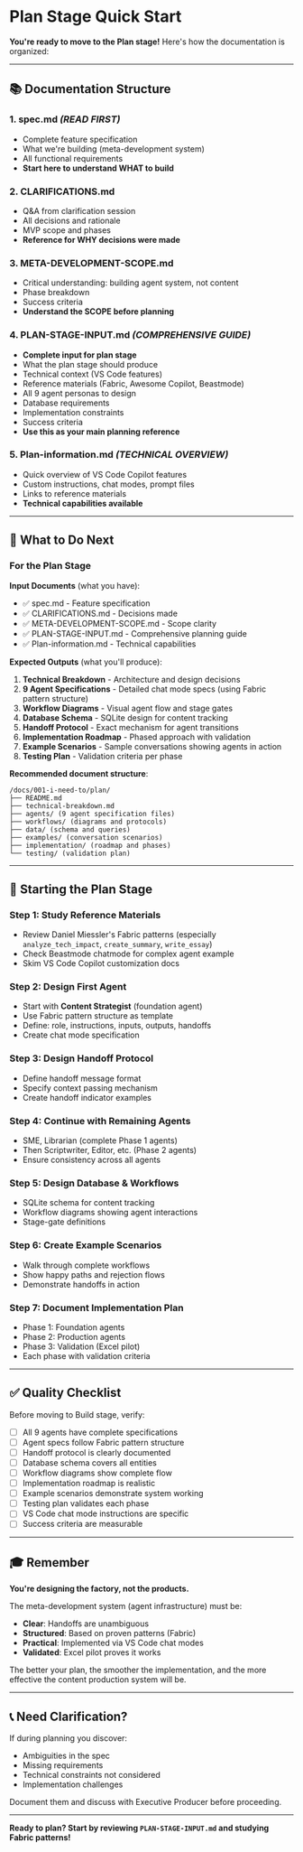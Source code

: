 # Plan Stage Quick Start

**You're ready to move to the Plan stage!** Here's how the documentation is organized:

---

## 📚 Documentation Structure

### 1. **spec.md** *(READ FIRST)*
- Complete feature specification
- What we're building (meta-development system)
- All functional requirements
- **Start here to understand WHAT to build**

### 2. **CLARIFICATIONS.md**
- Q&A from clarification session
- All decisions and rationale
- MVP scope and phases
- **Reference for WHY decisions were made**

### 3. **META-DEVELOPMENT-SCOPE.md**
- Critical understanding: building agent system, not content
- Phase breakdown
- Success criteria
- **Understand the SCOPE before planning**

### 4. **PLAN-STAGE-INPUT.md** *(COMPREHENSIVE GUIDE)*
- **Complete input for plan stage**
- What the plan stage should produce
- Technical context (VS Code features)
- Reference materials (Fabric, Awesome Copilot, Beastmode)
- All 9 agent personas to design
- Database requirements
- Implementation constraints
- Success criteria
- **Use this as your main planning reference**

### 5. **Plan-information.md** *(TECHNICAL OVERVIEW)*
- Quick overview of VS Code Copilot features
- Custom instructions, chat modes, prompt files
- Links to reference materials
- **Technical capabilities available**

---

## 🎯 What to Do Next

### For the Plan Stage

**Input Documents** (what you have):
- ✅ spec.md - Feature specification
- ✅ CLARIFICATIONS.md - Decisions made
- ✅ META-DEVELOPMENT-SCOPE.md - Scope clarity
- ✅ PLAN-STAGE-INPUT.md - Comprehensive planning guide
- ✅ Plan-information.md - Technical capabilities

**Expected Outputs** (what you'll produce):
1. **Technical Breakdown** - Architecture and design decisions
2. **9 Agent Specifications** - Detailed chat mode specs (using Fabric pattern structure)
3. **Workflow Diagrams** - Visual agent flow and stage gates
4. **Database Schema** - SQLite design for content tracking
5. **Handoff Protocol** - Exact mechanism for agent transitions
6. **Implementation Roadmap** - Phased approach with validation
7. **Example Scenarios** - Sample conversations showing agents in action
8. **Testing Plan** - Validation criteria per phase

**Recommended document structure**:
```
/docs/001-i-need-to/plan/
├── README.md
├── technical-breakdown.md
├── agents/ (9 agent specification files)
├── workflows/ (diagrams and protocols)
├── data/ (schema and queries)
├── examples/ (conversation scenarios)
├── implementation/ (roadmap and phases)
└── testing/ (validation plan)
```

---

## 🚀 Starting the Plan Stage

### Step 1: Study Reference Materials
- Review Daniel Miessler's Fabric patterns (especially `analyze_tech_impact`, `create_summary`, `write_essay`)
- Check Beastmode chatmode for complex agent example
- Skim VS Code Copilot customization docs

### Step 2: Design First Agent
- Start with **Content Strategist** (foundation agent)
- Use Fabric pattern structure as template
- Define: role, instructions, inputs, outputs, handoffs
- Create chat mode specification

### Step 3: Design Handoff Protocol
- Define handoff message format
- Specify context passing mechanism
- Create handoff indicator examples

### Step 4: Continue with Remaining Agents
- SME, Librarian (complete Phase 1 agents)
- Then Scriptwriter, Editor, etc. (Phase 2 agents)
- Ensure consistency across all agents

### Step 5: Design Database & Workflows
- SQLite schema for content tracking
- Workflow diagrams showing agent interactions
- Stage-gate definitions

### Step 6: Create Example Scenarios
- Walk through complete workflows
- Show happy paths and rejection flows
- Demonstrate handoffs in action

### Step 7: Document Implementation Plan
- Phase 1: Foundation agents
- Phase 2: Production agents
- Phase 3: Validation (Excel pilot)
- Each phase with validation criteria

---

## ✅ Quality Checklist

Before moving to Build stage, verify:

- [ ] All 9 agents have complete specifications
- [ ] Agent specs follow Fabric pattern structure
- [ ] Handoff protocol is clearly documented
- [ ] Database schema covers all entities
- [ ] Workflow diagrams show complete flow
- [ ] Implementation roadmap is realistic
- [ ] Example scenarios demonstrate system working
- [ ] Testing plan validates each phase
- [ ] VS Code chat mode instructions are specific
- [ ] Success criteria are measurable

---

## 🎓 Remember

**You're designing the factory, not the products.**

The meta-development system (agent infrastructure) must be:
- **Clear**: Handoffs are unambiguous
- **Structured**: Based on proven patterns (Fabric)
- **Practical**: Implemented via VS Code chat modes
- **Validated**: Excel pilot proves it works

The better your plan, the smoother the implementation, and the more effective the content production system will be.

---

## 📞 Need Clarification?

If during planning you discover:
- Ambiguities in the spec
- Missing requirements
- Technical constraints not considered
- Implementation challenges

Document them and discuss with Executive Producer before proceeding.

---

**Ready to plan? Start by reviewing `PLAN-STAGE-INPUT.md` and studying Fabric patterns!**
